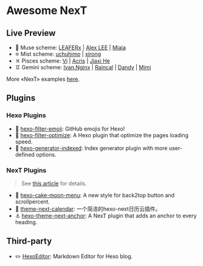 # Awesome NexT

## Live Preview

* :heart_decoration: Muse scheme: [LEAFERx](https://leaferx.online) | [Alex LEE](http://saili.science) | [Miaia](https://11.tt)
* :six_pointed_star: Mist scheme: [uchuhimo](https://uchuhimo.me) | [xirong](http://www.ixirong.com)
* :pisces: Pisces scheme: [Vi](https://notes.iissnan.com) | [Acris](https://acris.me) | [Jiaxi He](https://jiaxi.io)
* :gemini: Gemini scheme: [Ivan.Nginx](https://almostover.ru) | [Raincal](https://raincal.com) | [Dandy](https://dandyxu.me) | [Mimi](https://zhangshuqiao.org)

More «NexT» examples [here](https://github.com/iissnan/hexo-theme-next/issues/119).

## Plugins

### Hexo Plugins

* :tada: <a href="https://github.com/theme-next/hexo-filter-emoji">hexo-filter-emoji</a>: GitHub emojis for Hexo!
* :crystal_ball: <a href="https://github.com/theme-next/hexo-filter-optimize">hexo-filter-optimize</a>: A Hexo plugin that optimize the pages loading speed.
* :triangular_flag_on_post: <a href="https://github.com/stevenjoezhang/hexo-generator-indexed">hexo-generator-indexed</a>: Index generator plugin with more user-defined options.

### NexT Plugins

> See [this article](https://www.dnocm.com/articles/beechnut/hexo-next-injects/) for details.

* :cake: <a href="https://github.com/jiangtj-lab/hexo-cake-moon-menu">hexo-cake-moon-menu</a>: A new style for back2top button and scrollpercent.
* :calendar: <a href="https://github.com/theme-next/theme-next-calendar">theme-next-calendar</a>: 一个简洁的hexo-next日历云插件。
* :anchor: <a href="https://github.com/1v9/hexo-theme-next-anchor">hexo-theme-next-anchor</a>: A NexT plugin that adds an anchor to every heading.

## Third-party

* :pencil2: <a href="https://github.com/zhuzhuyule/HexoEditor">HexoEditor</a>: Markdown Editor for Hexo blog.
